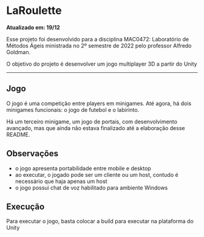 # LaRoulette

**Atualizado em: 19/12**

Esse projeto foi desenvolvido para a disciplina MAC0472: Laboratório de Métodos Ágeis ministrada no 2º semestre de 2022 pelo professor Alfredo Goldman.

O objetivo do projeto é desenvolver um jogo multiplayer 3D a partir do Unity

---- 

## Jogo

O jogo é uma competição entre players em minigames. Até agora, há dois minigames funcionais: o jogo de futebol e o labirinto.

Há um terceiro minigame, um jogo de portais, com desenvolvimento avançado, mas que ainda não estava finalizado até a elaboração desse README.

## Observações

- o jogo apresenta portabilidade entre mobile e desktop
- ao executar, o jogado pode ser um cliente ou um host, contudo é necessário que haja apenas um host
- o jogo possui chat de voz habilitado para ambiente Windows

## Execução

Para executar o jogo, basta colocar a build para executar na plataforma do Unity
